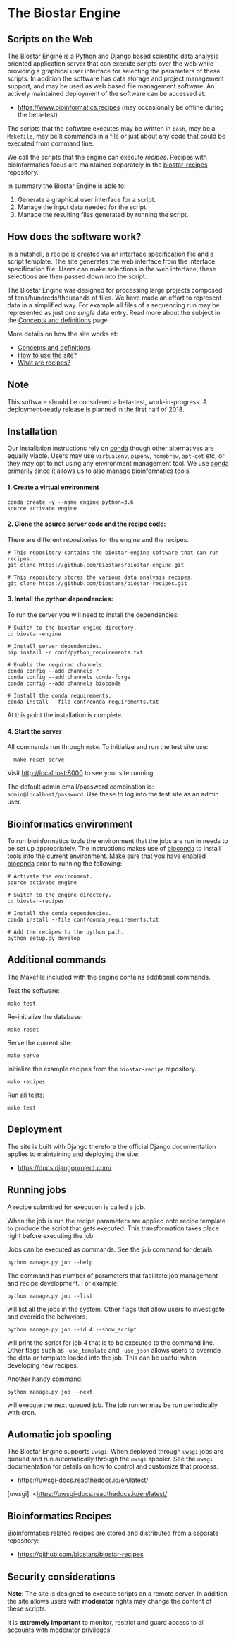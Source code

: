 # The Biostar Engine

## Scripts on the Web

[python]: https://www.python.org/
[django]: https://www.djangoproject.com/

The Biostar Engine is a [Python][python] and [Django][django] based scientific data analysis oriented application server that can execute scripts over the web while providing a graphical user interface for selecting the parameters of these scripts. In addition the software has data storage and project management support, and may be used as web based file management software. An actively maintained deployment of the software can be accessed at:

* <https://www.bioinformatics.recipes> (may occasionally be offline during the beta-test)

The scripts that the software executes may be written in `bash`, may be a `Makefile`, may be `R` commands in a file or just about any code that could be executed from command line.

We call the scripts that the engine can execute *recipes*. Recipes with bioinformatics focus are maintained separately in the [biostar-recipes][recipes] repository.

In summary the Biostar Engine is able to:

1. Generate a graphical user interface for a script.
2. Manage the input data needed for the script.
3. Manage the resulting files generated by running the script.

[recipes]: https://github.com/biostars/biostar-recipes

## How does the software work?

In a nutshell, a recipe is created via an interface specification file and a script template.
The site generates the web interface from the interface specification file. Users can make selections in the web interface, these selections
are then passed down into the script.

The Biostar Engine was designed for processing large projects composed of tens/hundreds/thousands of files. We have made an effort
to represent data in a simplified way. For example all files of a sequencing run may be represented as just one *single* data entry. Read more about the subject in the [Concepts and definitions][engine-concepts] page.

More details on how the site works at:

* [Concepts and definitions][engine-concepts]
* [How to use the site?][engine-howto]
* [What are recipes?][recipe-howto]

[engine-concepts]: docs/engine-concepts.md
[engine-howto]: docs/engine-howto.md
[recipe-howto]: https://github.com/biostars/biostar-recipes/blob/master/docs/recipe-howto.md

## Note

This software should be considered a beta-test, work-in-progress. A deployment-ready release is planned in the first half of 2018.

## Installation

Our installation instructions rely on [conda][conda] though other alternatives are equally viable. Users may use `virtualenv`, `pipenv`, `homebrew`, `apt-get` etc, or they may opt to not using any environment management tool. We use [conda][conda] primarily since it allows us to also manage bioinformatics tools.

#### 1\. Create a virtual environment

[conda]: https://conda.io/docs/

    conda create -y --name engine python=3.6
    source activate engine

#### 2\. Clone the source server code and the recipe code:

There are different repositories for the engine and the recipes.

    # This repository contains the biostar-engine software that can run recipes.
    git clone https://github.com/biostars/biostar-engine.git

    # This repository stores the various data analysis recipes.
    git clone https://github.com/biostars/biostar-recipes.git

#### 3\. Install the python dependencies:

To run the server you will need to install the dependencies:

    # Switch to the biostar-engine directory.
    cd biostar-engine

    # Install server dependencies.
    pip install -r conf/python_requirements.txt

    # Enable the required channels.
    conda config --add channels r
    conda config --add channels conda-forge
    conda config --add channels bioconda

    # Install the conda requirements.
    conda install --file conf/conda-requirements.txt

At this point the installation is complete.

#### 4\. Start the server

All commands run through `make`. To initialize and run the test site use:

      make reset serve

Visit <http://localhost:8000> to see your site running.

The default admin email/password combination is: `admin@localhost/password`. Use these to log into the test site as an admin user.

## Bioinformatics environment

To run bioinformatics tools the environment that the jobs are run in needs to be set up appropriately. The instructions makes use of [bioconda][bioconda] to install tools into the current environment. Make sure that you have enabled [bioconda][bioconda] prior to running the following:

    # Activate the environment.
    source activate engine

    # Switch to the engine directory.
    cd biostar-recipes

    # Install the conda dependencies.
    conda install --file conf/conda_requirements.txt

    # Add the recipes to the python path.
    python setup.py develop

[bioconda]: https://bioconda.github.io/

## Additional commands

The Makefile included with the engine contains additional commands.

Test the software:

    make test

Re-initialize the database:

    make reset

Serve the current site:

    make serve

Initialize the example recipes from the `biostar-recipe` repository.

    make recipes

Run all tests:

    make test

## Deployment

The site is built with Django therefore the official Django documentation applies to maintaining and deploying the site:

* <https://docs.djangoproject.com/>

## Running jobs

A recipe submitted for execution is called a job.

When the job is run the recipe parameters are applied onto recipe template to produce the script that gets executed. This transformation takes place right before executing the job.

Jobs can be executed as commands. See the `job` command for details:

    python manage.py job --help

The command has number of parameters that facilitate job management and recipe development.
For example:

    python manage.py job --list

will list all the jobs in the system. Other flags that allow users to investigate and override the behaviors.

    python manage.py job --id 4 --show_script

will print the script for job 4 that is to be executed to the command line. Other flags such as `-use_template` and `-use_json` allows users to override the data or template loaded into the job.
This can be useful when developing new recipes.

Another handy command:

    python manage.py job --next

will execute the next queued job. The job runner may be run periodically with cron.

## Automatic job spooling

The Biostar Engine supports `uwsgi`. When deployed through
`uwsgi` jobs are queued and run automatically through the `uwsgi` spooler. See the `uwsgi` documentation  for details on how to control and customize that process.

* <https://uwsgi-docs.readthedocs.io/en/latest/>

[uwsgi]: <https://uwsgi-docs.readthedocs.io/en/latest/

## Bioinformatics Recipes

Bioinformatics related recipes are stored and distributed from a separate repository:

* <https://github.com/biostars/biostar-recipes>

## Security considerations

**Note**: The site is designed to execute scripts on a remote server. In addition the site
allows users with **moderator** rights may change the content of these scripts.

It is **extremely important** to monitor, restrict and guard access to all
accounts with moderator privileges!
